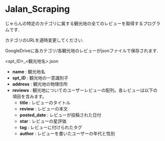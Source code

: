 # Jalan_Scraping

じゃらんの特定のカテゴリに属する観光地の全てのレビューを取得するプログラムです.

カテゴリのURLを適時変更してください.

GoogleDriveに各カテゴリ/各観光地のレビューがjsonファイルで保存されます.

<spt_ID>_<観光地名>.json
- **name** : 観光地名
- **spt_ID** : 観光地の一意識別子
- **address** : 観光地の物理住所
- **reviews** : 観光地についてのユーザーレビューの配列。各レビューは以下の項目を含みます。
  - **title** : レビューのタイトル
  - **review** : レビューの本文
  - **posted_date** : レビューが投稿された日付
  - **star** : レビューの星評価
  - **tag** : レビューに付けられたタグ
  - **author** : レビューを書いたユーザーの年代と性別
